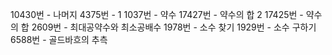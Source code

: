 10430번 - 나머지
4375번 - 1
1037번 - 약수
17427번 - 약수의 합 2
17425번 - 약수의 합
2609번 - 최대공약수와 최소공배수
1978번 - 소수 찾기
1929번 - 소수 구하기
6588번 - 골드바흐의 추측